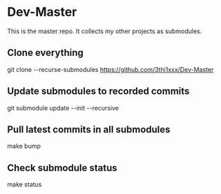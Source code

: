# Dev-Master

This is the master repo. It collects my other projects as submodules.

## Clone everything
git clone --recurse-submodules https://github.com/3thi1xxx/Dev-Master

## Update submodules to recorded commits
git submodule update --init --recursive

## Pull latest commits in all submodules
make bump

## Check submodule status
make status
